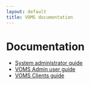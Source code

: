 ```yaml
---
layout: default
title: VOMS documentation
---
```


# Documentation

* [System administrator guide]({{site.baseurl}}documentation/sysadmin-guide) 
* [VOMS Admin user guide]({{site.baseurl}}documentation/voms-admin-guide)
* [VOMS Clients guide]({{site.baseurl}}documentation/voms-clients-guide)

